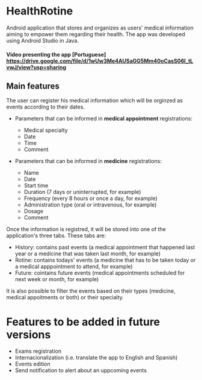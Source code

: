 # HealthRotine
Android application that stores and organizes as users' medical information aiming to empower them regarding their health.
The app was developed using Android Studio in Java.

#### Video presenting the app [Portuguese] https://drive.google.com/file/d/1wUw3Me4AUSaGG5Mm40oCasS06I_tLvwJ/view?usp=sharing

## Main features
The user can register his medical information which will be orginzed as events according to their dates.

* Parameters that can be informed in **medical appointment** registrations:
  * Medical specialty
  * Date
  * Time
  * Comment

* Parameters that can be informed in **medicine** registrations:
  * Name 
  * Date 
  * Start time
  * Duration (7 days or uninterrupted, for example)
  * Frequency (every 8 hours or once a day, for example)
  * Administration type (oral or intravenous, for example)
  * Dosage
  * Comment

Once the information is registred, it will be stored into one of the application's three tabs. These tabs are:
* History: contains past events (a medical appointment that happened last year or a medicine that was taken last month, for example)
* Rotine: contains todays' events (a medicine that has to be taken today or a medical apppointment to attend, for example)
* Future: cointains future events (medical appointments scheduled for next week or month, for example)

It is also possible to filter the events based on their types (medicine, medical appoitments or both) or their specialty.

# Features to be added in future versions
* Exams registration
* Internacionalization (i.e. translate the app to English and Spanish)
* Events edition
* Send notification to alert about an uppcoming events


